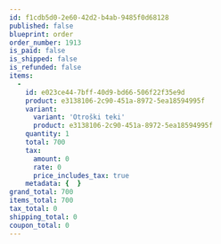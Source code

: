 ```yaml
---
id: f1cdb5d0-2e60-42d2-b4ab-9485f0d68128
published: false
blueprint: order
order_number: 1913
is_paid: false
is_shipped: false
is_refunded: false
items:
  -
    id: e023ce44-7bff-40d9-bd66-506f22f35e9d
    product: e3138106-2c90-451a-8972-5ea18594995f
    variant:
      variant: 'Otroški teki'
      product: e3138106-2c90-451a-8972-5ea18594995f
    quantity: 1
    total: 700
    tax:
      amount: 0
      rate: 0
      price_includes_tax: true
    metadata: {  }
grand_total: 700
items_total: 700
tax_total: 0
shipping_total: 0
coupon_total: 0
---
```

